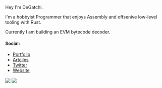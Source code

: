 Hey I'm DeGatchi. <br>

I'm a hobbyist Programmer that enjoys Assembly and offsenive low-level tooling with Rust.

Currently I am building an EVM bytecode decoder.

#### Social:
- [Portfolio](https://degatchi.com)
- [Artciles](https://degatchi.com/articles)
- [Twitter](https://twitter.com/C5pider)
- [Website](https://5pider.net)

<a>
  <img align="center" src="https://github-readme-stats.vercel.app/api?username=DeGatchi&show_icons=true&theme=tokyonight" />
</a>
<a>
  <img align="center" src="https://github-readme-stats.vercel.app/api/top-langs/?username=DeGatchi&layout=compact&show_icons=true&theme=tokyonight" />
</a>
